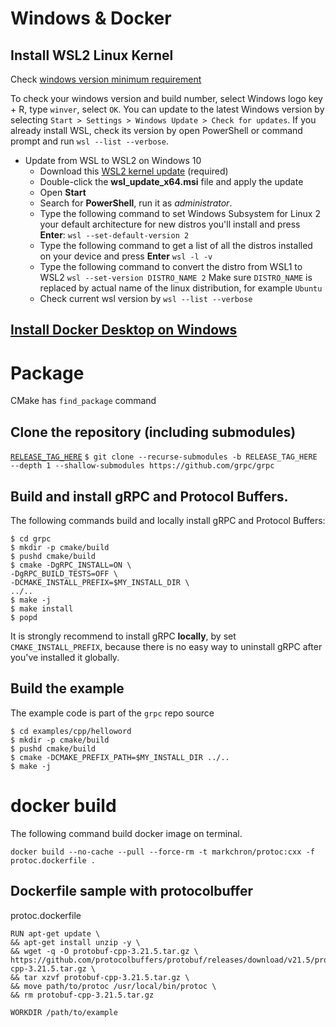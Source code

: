 
# Windows & Docker

## Install WSL2 Linux Kernel
Check [windows version minimum requirement](https://docs.microsoft.com/en-us/windows/wsl/install#update-to-wsl-2)

To check your windows version and build number, select Windows logo key + R, type `winver`, select `OK`. 
You can update to the latest Windows version by selecting `Start > Settings > Windows Update > Check for updates`. 
If you already install WSL, check its version by open PowerShell or command prompt and run `wsl --list --verbose`.

* Update from WSL to WSL2 on Windows 10
  - Download this [WSL2 kernel update](https://wslstorestorage.blob.core.windows.net/wslblob/wsl_update_x64.msi) (required) 
  - Double-click the __wsl_update_x64.msi__ file and apply the update
  - Open __Start__
  - Search for __PowerShell__, run it as _administrator_.
  - Type the following command to set Windows Subsystem for Linux 2 your default architecture for new distros you'll install and press __Enter__: `wsl --set-default-version 2`
  - Type the following command to get a list of all the distros installed on your device and press __Enter__ `wsl -l -v`
  - Type the following command to convert the distro from WSL1 to WSL2 `wsl --set-version DISTRO_NAME 2` Make sure `DISTRO_NAME` is replaced by actual name of the linux distribution, for example `Ubuntu`
  - Check current wsl version by `wsl --list --verbose`

## [Install Docker Desktop on Windows](https://docs.docker.com/desktop/install/windows-install/)

	

# Package
CMake has `find_package` command


## Clone the repository (including submodules)
[`RELEASE_TAG_HERE`](https://github.com/grpc/grpc/releases)
`$ git clone --recurse-submodules -b RELEASE_TAG_HERE --depth 1 --shallow-submodules https://github.com/grpc/grpc`

## Build and install gRPC and Protocol Buffers.
The following commands build and locally install gRPC and Protocol Buffers:
```
$ cd grpc
$ mkdir -p cmake/build
$ pushd cmake/build
$ cmake -DgRPC_INSTALL=ON \
-DgRPC_BUILD_TESTS=OFF \
-DCMAKE_INSTALL_PREFIX=$MY_INSTALL_DIR \
../..
$ make -j
$ make install
$ popd
```
It is strongly recommend to install gRPC __locally__, by set `CMAKE_INSTALL_PREFIX`, because there is no easy way to uninstall gRPC after you've installed it globally.
## Build the example
The example code is part of the `grpc` repo source
```
$ cd examples/cpp/helloword
$ mkdir -p cmake/build
$ pushd cmake/build
$ cmake -DCMAKE_PREFIX_PATH=$MY_INSTALL_DIR ../..
$ make -j
```

# docker build

The following command build docker image on terminal. 

`docker build --no-cache --pull --force-rm -t markchron/protoc:cxx -f protoc.dockerfile .`


## Dockerfile sample with protocolbuffer
protoc.dockerfile 
```
RUN apt-get update \
&& apt-get install unzip -y \
&& wget -q -O protobuf-cpp-3.21.5.tar.gz \
https://github.com/protocolbuffers/protobuf/releases/download/v21.5/protobuf-cpp-3.21.5.tar.gz \
&& tar xzvf protobuf-cpp-3.21.5.tar.gz \
&& move path/to/protoc /usr/local/bin/protoc \
&& rm protobuf-cpp-3.21.5.tar.gz

WORKDIR /path/to/example
```
